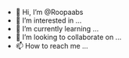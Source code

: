 - 👋 Hi, I’m @Roopaabs
- 👀 I’m interested in ...
- 🌱 I’m currently learning ...
- 💞️ I’m looking to collaborate on ...
- 📫 How to reach me ...

<!---
Roopaabs/Roopaabs is a ✨ special ✨ repository because its `README.md` (this file) appears on your GitHub profile.
You can click the Preview link to take a look at your changes.
--->
